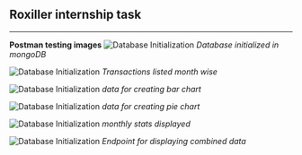 ## Roxiller internship task
---
**Postman testing images**
![Database Initialization](/assets/initialize_db)
*Database initialized in mongoDB*

![Database Initialization](/assets/list_txn)
*Transactions listed month wise*

![Database Initialization](/assets/bar_chart_data)
*data for creating bar chart*

![Database Initialization](/assets/pie_chart_data)
*data for creating pie chart*

![Database Initialization](/assets/monthly_stats)
*monthly stats displayed*

![Database Initialization](/assets/combined_data)
*Endpoint for displaying combined data*
